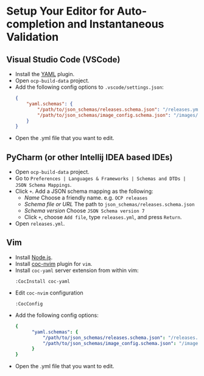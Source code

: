 # Setup Your Editor for Auto-completion and Instantaneous Validation

## Visual Studio Code (VSCode)
- Install the [YAML][1] plugin.
- Open `ocp-build-data` project.
- Add the following config options to `.vscode/settings.json`:
    ```json
    {
        "yaml.schemas": {
            "/path/to/json_schemas/releases.schema.json": "/releases.yml",
            "/path/to/json_schemas/image_config.schema.json": "/images/*.yml",
        }
    }
    ```
- Open the .yml file that you want to edit.

## PyCharm (or other Intellij IDEA based IDEs)
- Open `ocp-build-data` project.
- Go to `Preferences | Languages & Frameworks | Schemas and DTDs | JSON Schema Mappings`.
- Click `+`. Add a JSON schema mapping as the following:
  - *Name* Choose a friendly name. e.g. `OCP releases`
  - *Schema file or URL* The path to `json_schemas/releases.schema.json`
  - *Schema version* Choose `JSON Schema version 7`
  - Click `+`, choose `Add file`, type `releases.yml`, and press `Return`.
- Open `releases.yml`.

## Vim
- Install [Node.js][2].
- Install [coc-nvim][3] plugin for `vim`.
- Install `coc-yaml` server extension from within vim:
  ```
  :CocInstall coc-yaml
  ```
- Edit `coc-nvim` configuration
  ```
  :CocConfig
  ```
- Add the following config options:
  ```yaml
  {
        "yaml.schemas": {
            "/path/to/json_schemas/releases.schema.json": "/releases.yml",
            "/path/to/json_schemas/image_config.schema.json": "/images/*.yml",
        }
  }
  ```
- Open the .yml file that you want to edit.


[1]: https://marketplace.visualstudio.com/items?itemName=redhat.vscode-yaml
[2]: https://nodejs.org/en/download/package-manager/
[3]: https://github.com/neoclide/coc.nvim/wiki/Install-coc.nvim
